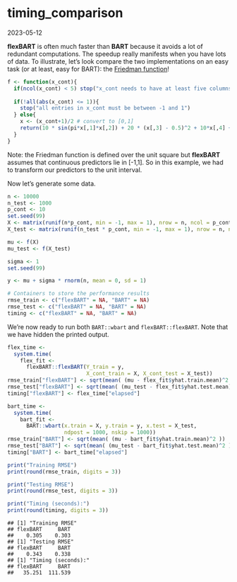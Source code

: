 timing_comparison
================
2023-05-12

**flexBART** is often much faster than **BART** because it avoids a lot
of redundant computations. The speedup really manifests when you have
lots of data. To illustrate, let’s look compare the two implementations
on an easy task (or at least, easy for BART): the [Friedman
function](https://www.sfu.ca/~ssurjano/fried.html)!

``` r
f <- function(x_cont){
  if(ncol(x_cont) < 5) stop("x_cont needs to have at least five columns")
  
  if(!all(abs(x_cont) <= 1)){
    stop("all entries in x_cont must be between -1 and 1")
  } else{
    x <- (x_cont+1)/2 # convert to [0,1]
    return(10 * sin(pi*x[,1]*x[,2]) + 20 * (x[,3] - 0.5)^2 + 10*x[,4] + 5 * x[,5])
  }
}
```

Note: the Friedman function is defined over the unit square but
**flexBART** assumes that continuous predictors lie in \[-1,1\]. So in
this example, we had to transform our predictors to the unit interval.

Now let’s generate some data.

``` r
n <- 10000
n_test <- 1000
p_cont <- 10
set.seed(99)
X <- matrix(runif(n*p_cont, min = -1, max = 1), nrow = n, ncol = p_cont)
X_test <- matrix(runif(n_test * p_cont, min = -1, max = 1), nrow = n, ncol = p_cont)

mu <- f(X)
mu_test <- f(X_test)

sigma <- 1
set.seed(99)

y <- mu + sigma * rnorm(n, mean = 0, sd = 1)

# Containers to store the performance results
rmse_train <- c("flexBART" = NA, "BART" = NA)
rmse_test <- c("flexBART" = NA, "BART" = NA)
timing <- c("flexBART" = NA, "BART" = NA)
```

We’re now ready to run both `BART::wbart` and `flexBART::flexBART`. Note
that we have hidden the printed output.

``` r
flex_time <-
  system.time(
    flex_fit <- 
      flexBART::flexBART(Y_train = y, 
                         X_cont_train = X, X_cont_test = X_test))
rmse_train["flexBART"] <- sqrt(mean( (mu - flex_fit$yhat.train.mean)^2 ))
rmse_test["flexBART"] <- sqrt(mean( (mu_test - flex_fit$yhat.test.mean)^2 ))
timing["flexBART"] <- flex_time["elapsed"]
```

``` r
bart_time <-
  system.time(
    bart_fit <-
      BART::wbart(x.train = X, y.train = y, x.test = X_test,
                  ndpost = 1000, nskip = 1000))
rmse_train["BART"] <- sqrt(mean( (mu - bart_fit$yhat.train.mean)^2 ))
rmse_test["BART"] <- sqrt(mean( (mu_test - bart_fit$yhat.test.mean)^2 ))
timing["BART"] <- bart_time["elapsed"]
```

``` r
print("Training RMSE")
print(round(rmse_train, digits = 3))

print("Testing RMSE")
print(round(rmse_test, digits = 3))

print("Timing (seconds):")
print(round(timing, digits = 3))
```

    ## [1] "Training RMSE"
    ## flexBART     BART 
    ##    0.305    0.303 
    ## [1] "Testing RMSE"
    ## flexBART     BART 
    ##    0.343    0.338 
    ## [1] "Timing (seconds):"
    ## flexBART     BART 
    ##   35.251  111.539
